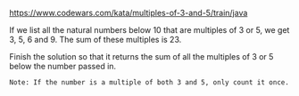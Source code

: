 https://www.codewars.com/kata/multiples-of-3-and-5/train/java

If we list all the natural numbers below 10 that are multiples of 3 or 5, we get 3, 5, 6 and 9. The sum of these multiples is 23.

Finish the solution so that it returns the sum of all the multiples of 3 or 5 below the number passed in.
```
Note: If the number is a multiple of both 3 and 5, only count it once.
```
